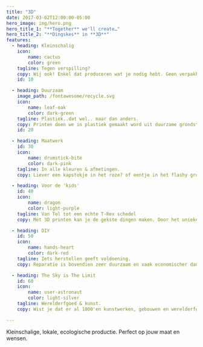 ```yaml
---
title: "3D"
date: 2017-03-02T12:00:00-05:00
hero_image: img/hero.png
hero_title_1: "**Together** we'll create…"
hero_title_2: "**Dingskes** in **3D**"
features:
  - heading: Kleinschalig 
    icon:
        name: cactus
        color: green
    tagline: Tegen verspilling?
    copy: Wij ook! Enkel dat produceren wat je nodig hebt. Geen verpakking, minimaal afval.
    id: 10

  - heading: Duurzaam
    image_path: /fontawesome/recycle.svg
    icon:
        name: leaf-oak 
        color: dark-green
    tagline: Plastiek..dat wel.. maar dan anders.
    copy: Printen doen we in plastiek gemaakt word uit duurzame grondstoffen (oa mais). Sterker nog, in de nabije toekomst kan het zelfs terug gerecycleerd worden als grondstof voor nieuwe prints!
    id: 20

  - heading: Maatwerk
    id: 30
    icon:
        name: drumstick-bite 
        color: dark-pink 
    tagline: In alle kleuren & afmetingen.
    copy: Liever een kapstokje in het roze? of eentje in het flashy groen? Eentje waar je je fiets kan aanhangen? Of eentje die perfect past op die bar die je kocht in de jaren '70? Dat kan perfect. Elke print kan je bovendien afwerken en schilderen net zoals bij modelbouw.

  - heading: Voor de 'kids'
    id: 40
    icon:
        name: dragon 
        color: light-purple 
    tagline: Van Tol tot een echte T-Rex schedel
    copy: Met 3D printen kan je de gekste dingen maken. Door het unieke productieprocess zijn zelfs bewegende elementen zoals bv. onze infinity cube oersterk. Perfect voor grote en kleine handjes.

  - heading: DIY
    id: 50
    icon:
        name: hands-heart 
        color: dark-red
    tagline: Iets herstellen geeft voldoening.
    copy: Reparatie is bovendien zeer duurzaam en vaak economischer dan vervangen. Wisselstukken zijn daarentegen niet altijd te vinden. Met een 3D geprint tussenstukje en wat creativiteit lossen we dat op.

  - heading: The Sky is The Limit
    id: 60
    icon:
        name: user-astronaut 
        color: light-silver
    tagline: Werelderfgoed & kunst.
    copy: Wist je dat er al 1000'en kunstwerken, gebouwen en werelderfgoed digitaal gescand zijn? En ja.. die kan je printen! Wil je graag een paarse 'David' of de buste van Cleopatra met marble effect?

---
```


Kleinschalige, lokale, ecologische productie. Perfect op jouw maat en wensen.
